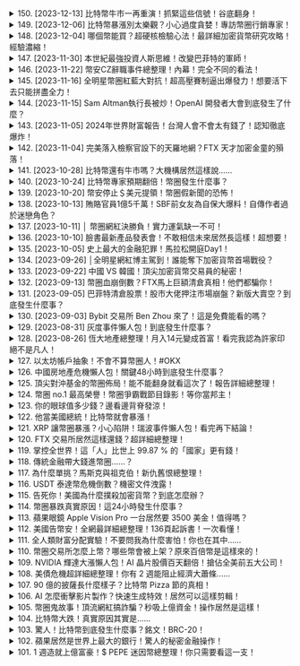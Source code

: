 <details>
<summary>150. [2023-12-13] 比特幣牛市一再重演！抓緊這些信號！谷底翻身！</summary><br>

<a href="https://www.youtube.com/watch?v=UPlEANbW9V0" target="_blank">
    <img src="https://img.youtube.com/vi/UPlEANbW9V0/maxresdefault.jpg" 
        alt="[Youtube]" width="200">
</a>

# 比特幣牛市一再重演！抓緊這些信號！谷底翻身！



---

</details>

<details>
<summary>149. [2023-12-06] 比特幣暴漲別太樂觀？小心過度貪婪！專訪幣圈行銷專家！</summary><br>

<a href="https://www.youtube.com/watch?v=XpJmqAUVls0" target="_blank">
    <img src="https://img.youtube.com/vi/XpJmqAUVls0/maxresdefault.jpg" 
        alt="[Youtube]" width="200">
</a>

# 比特幣暴漲別太樂觀？小心過度貪婪！專訪幣圈行銷專家！



---

</details>

<details>
<summary>148. [2023-12-04] 哪個幣能買？超硬核檢驗心法！最詳細加密貨幣研究攻略！經驗濃縮！</summary><br>

<a href="https://www.youtube.com/watch?v=1G56gJd_J3c" target="_blank">
    <img src="https://img.youtube.com/vi/1G56gJd_J3c/maxresdefault.jpg" 
        alt="[Youtube]" width="200">
</a>

# 哪個幣能買？超硬核檢驗心法！最詳細加密貨幣研究攻略！經驗濃縮！

以下是依據原文內容重新寫過的詳細、客觀說明，力求詳盡且不添加個人意見。

**研究加密貨幣項目的重要步驟與代幣經濟學分析**

在投入投資任何加密貨幣項目之前，仔細的研究是至關重要的。這份說明旨在詳細描述研究過程中的關鍵步驟和需要考察的代幣經濟學因素。

**第一步：項目背後的人**

首先，需要了解項目的開發團隊和背後組織。這包括他們的背景、資歷和過往的項目經驗。團隊成員在LinkedIn、GitHub等平台上可供查閱的身涯紀錄是重要的參考資訊。此外，團隊成員是否在公開場合接受過採訪，以及採訪內容的詳實程度，也能幫助你判斷他們對項目的了解程度與誠信度。如果團隊成員經常出現在公開場合分享資訊，通常更容易獲得更精確、及時的項目發展狀況。

**第二步：項目白皮書的深入解析**

白皮書是了解項目核心理念、技術實現、發展規劃及代幣經濟模型的關鍵文件。仔細閱讀並理解白皮書中以下內容：

1. **項目目標**: 項目旨在解決什麼問題？它的價值主張是什麼？
2. **技術架構**: 項目基於什麼blockchain技術？技術方案的可行性如何？
3. **代幣功能 (代幣用途)**: 代幣在項目生態系統中扮演什麼角色？以下是一些常見的代幣用途：
    * **支付交易手續費**: 例如以太坊，其原生代幣ETH用於支付鏈上交易費用。
    * **參與治理**: 一些代幣持有者具有在項目中投票決定權的治理權。
    * **抵押/質押**: 將代幣抵押以獲得獎勵或權益。
    * **訪問特定服務**: 擁有代幣才能使用平台上的某些功能或服務。
    * **早期的項目認購權:** 某些平台幣可以讓你參與早期的項目認購。
    * **交易手續費減免**: 某些交易所的平台幣可以讓你減少交易手續費。

4. **代幣模型 (代幣經濟學)**:
    * **代幣發行量**: 總發行量是多少？
    * **分配方式**:  代幣如何分配給團隊、投資者、社群？
    * **代幣釋放計劃 (解鎖時間)**: 代幣的解鎖和釋放時間表如何？
    * **通脹/通縮機制**:  代幣的供應量是增加還是減少？
        * **通脹**: 如果代幣發行速度快於銷毀速度，則為通脹。
        * **通縮**: 如果代幣銷毀速度快於發行速度，則為通縮。
        * **銷毀機制**: 項目是否有代幣銷毀機制（例如，交易手續費的一部分會被銷毀）？
5. **Roadmap (路線圖)**: 項目方制定的發展計畫。需要注意路線圖描述是否具體可行，或者過於籠統、理想化。

**代幣模型的進一步解析:**

* **總供給量、流通量、釋放策略:** 了解代幣的總量、目前流通量以及未來釋放計畫至關重要。
* **代幣分佈:** 了解代幣如何分配給團隊（創始人、開發者），投資者（公開銷售、私募），社群成員，以及其他相關方。
* **代幣用途:** 代幣用途決定了其在項目生態系統中的價值。

**第三步：評估項目技術與應用**

驗證項目技術的可行性與實際應用價值：

* **技術是否可行？**: 項目采用的技術成熟、穩定、安全嗎？是否有可能遇到技術難題？
* **項目能否解決實際問題？**: 項目解決的問題是否具有足夠的市場需求？
* **項目是否具有競爭優勢？**:  與其他類似項目相比，項目在技術、功能、價格等方面是否具有明顯的優勢？

**第四步：關注項目最新動態與更新**

持續追蹤項目進展：

* **官方網站**：查看項目網站以了解最新的更新、公告和Roadmap。
* **Medium博客或其它更新平台**: 許多項目都會在Medium或其它平台上發布更新信息與文章。
* **新聞資訊**:  關注行業新聞，了解項目是否有任何重大事件發生。

**其他重要事項:**

* **交易所手續費減免**: 某些交易所會為用戶提供交易手續費減免，可以尋找是否有折扣。
* **交易風險**:  投資加密貨幣存在風險，請謹慎評估自身風險承受能力。
* **多方考察**:  在做出任何投資決定之前，請參考不同的資訊來源。

本指南旨在提供一個全面的框架，幫助投資者進行基礎研究。請記住，加密貨幣市場波動性高，投資決策應 baser於個人判斷和充分的風險評估。

---

</details>

<details>
<summary>147. [2023-11-30] 本世紀最強投資人斯思維！改變巴菲特的軍師！</summary><br>

<a href="https://www.youtube.com/watch?v=rRC4PZ9YLvA" target="_blank">
    <img src="https://img.youtube.com/vi/rRC4PZ9YLvA/maxresdefault.jpg" 
        alt="[Youtube]" width="200">
</a>

# 本世紀最強投資人斯思維！改變巴菲特的軍師！



---

</details>

<details>
<summary>146. [2023-11-22] 幣安CZ辭職事件總整理！內幕！完全不同的看法！</summary><br>

<a href="https://www.youtube.com/watch?v=T8qIOuKaDcU" target="_blank">
    <img src="https://img.youtube.com/vi/T8qIOuKaDcU/maxresdefault.jpg" 
        alt="[Youtube]" width="200">
</a>

# 幣安CZ辭職事件總整理！內幕！完全不同的看法！



---

</details>

<details>
<summary>145. [2023-11-16] 全明星幣圈紅藍大對抗！超高壓賽制逼出爆發力！想要活下去只能拼盡全力！</summary><br>

<a href="https://www.youtube.com/watch?v=tM4S7QpOPms" target="_blank">
    <img src="https://img.youtube.com/vi/tM4S7QpOPms/maxresdefault.jpg" 
        alt="[Youtube]" width="200">
</a>

# 全明星幣圈紅藍大對抗！超高壓賽制逼出爆發力！想要活下去只能拼盡全力！



---

</details>

<details>
<summary>144. [2023-11-15] Sam Altman執行長被炒！OpenAI 開發者大會到底發生了什麼？</summary><br>

<a href="https://www.youtube.com/watch?v=6T9-JCAtlFU" target="_blank">
    <img src="https://img.youtube.com/vi/6T9-JCAtlFU/maxresdefault.jpg" 
        alt="[Youtube]" width="200">
</a>

# Sam Altman執行長被炒！OpenAI 開發者大會到底發生了什麼？

## OpenAI开发者大会及未来工作模式分析

这段影片详细地介绍了OpenAI开发者大会的核心内容及其对未来工作模式的影响。以下是对影片内容的详细重述：

**一、OpenAI开发者大会核心内容**

OpenAI开发者大会上发布了许多新功能和重大更新，主要内容集中在提升GPT（Generative Pre-trained Transformer）模型的性能和应用范围，以及使其更容易被开发者和用户使用。

*   **GPT Turbo:** 在模型层面，OpenAI推出了GPT Turbo，该模型的特性包括：
    *   **更高的知识截止日期:** GPT Turbo擁有更及时的知识库。
    *   **更长的上下文处理能力:** 具备更大的上下文窗口，允许处理更长的文本输入，从而提高理解和生成能力。
    *   **更低的成本:** 降低了模型的使用费用。
*   **自定义模型（Custom Models）:** OpenAI提供公司定制 GPT 模型的能力，允许企业通过训练来针对特定任务优化模型。虽然目前成本较高且面向的客户数量有限，但这一功能旨在为企业提供高度专业化的AI解决方案。
*   **版权保护盾(Copyright Shield):** OpenAI 承诺为使用企业版GPT（GPT Enterprise）和API的客户提供版权侵权方面的法律辩护及诉讼费用。
* **GPT商店 (GPT Store):**  OpenAI 允许用户创建并分享自定义的GPT机器人。开发者可以创建满足特定需求的GPT，并将其发布到GPT商店供他人使用，从而获取收益。

**二、GPT商店及应用API带来的突破**

OpenAI的目标是将GPT打造为未来用户的“助理”，让用户能够通过创建个性化的GPT机器人来实现更多目的。不再需要精通编程或写作代码技术，只要不断调整与GPT之间的交流，就可以训练出满足个性化需求的GPT机器人。

*   **Kemva: 结合GPT与设计工具** Kemva 是一家幻灯片及设计工具平台，未来将能够与GPT无缝连接。用户可以直接通过描述需求来生成幻灯片或设计方案，然后利用Kemva进行细微的调整，提高工作效率。
*   **Zappier：自动化工作流程** Zappier 是一种软件自动化服务平台，通过连接不同的应用程序来自动化工作流程。Zappier整合了GPT，允许用户训练GPT连接超过 6000 种不同的应用程序。用户只需指示GPT完成特定任务，它就能自动执行操作，无需手动在各个平台之间切换。

**三、应用场景举例**

发布会上列举了各种可以应用GPT功能的机器人，包括：

*   **旅游规划机器人:** 为用户定制旅行方案。
*   **教学助理机器人:** 协助学生学习。
*   **客服机器人:** 为企业客户提供服务。
*   **代码编写机器人:** 协助软件开发人员编写代码。

**四、未来工作模式分析**

OpenAI认为未来，重复性的工作将被智能AI取代，这将极大地提升工作效率。

* **高盛报告分析：自动化对劳动力影响：**高盛的报告预测，美国和欧洲三分之二的工作（约三亿个职位）可能会受到AI自动化技术的影响。
* **新型工作岗位机遇：**尽管AI可能取代部分工作，但同时也会产生新的工作岗位。那些能够掌握AI技术并将其应用于自身工作的人将更具竞争力。
* **AI时代的人才竞争力：** 影片强调，在AI时代，有两种人会取代你：你的工作和会使用AI的人。因此，学习和掌握AI技术至关重要。

**五、观众互动**

影片最后，提议观众针对AI带来的影响进行互动：

*   **积极态度:** 如果你认为AI将有助于提升工作表现，请打“1”。
*   **无影响态度:** 如果你认为AI与你的工作生活无关，请打“2”。
*   **感到威胁的態度:** 如果你对AI带来的威胁感到担忧，请打“3”。

---

</details>

<details>
<summary>143. [2023-11-05] 2024年世界財富報告！台灣人會不會太有錢了！認知徹底爆炸！</summary><br>

<a href="https://www.youtube.com/watch?v=28H_4USULrc" target="_blank">
    <img src="https://img.youtube.com/vi/28H_4USULrc/maxresdefault.jpg" 
        alt="[Youtube]" width="200">
</a>

# 2024年世界財富報告！台灣人會不會太有錢了！認知徹底爆炸！

## 安聯財富報告詳解 (2024) – 金融資產全球與台灣分析

本資料整理依據安聯集團 (Allianz) 所發布的全球財富報告，詳細呈現全球金融資產分布、區域與世代財富變化，以及台灣在全球的財富地位。

**一、全球金融資產概況**

安聯的報告主要統計的是金融資產，不包含房地產價值。全球金融資產持續增長，其中美國位居榜首，人均金融資產高達25萬多歐元（約870萬新台幣）。緊隨其後的是瑞士、丹麥、新加坡與台灣。

**二、區域財富分布**

* **北美洲:** 美國是全球財富的主要集中地，人均資產遙遙領先。
* **西歐:**  西歐多數國家以保險及退休金為主要金融資產類型。
* **亞洲:** 亞洲地區，特別是新加坡與台灣，金融資產表現優越。值得注意的是，中國的財富形態與其他地區有所不同，投資的金融產品 (例如證券) 受歡迎程度較高，使得儲蓄比例相對較低。
* **東歐:** 東歐地區在保險及退休金的配置比例較低，僅有8.4%。

**三、世代財富變化 (以美國及加拿大為例):**

報告針對美國及加拿大四個世代的群體進行了分析，並指出此模式在全球多數富裕國家也适用：

* **1946年以前出生世代:** 財富成長速度較慢甚至遞減，可能是因為該世代將財富轉移給了年輕世代。
* **嬰兒潮世代 (1946-1964出生)**
* **X世代 (1965-1980出生)**
* **千禧世代 (1980年之後出生):** 近年來，千禧世代的財富累積增速最快，主要集中在3、40歲的工作盛年。

**四、儲蓄行為分析**

* **被迫儲蓄 (疫情期間):** 由於疫情期間的行動限制和各國大量印鈔發放補助，導致儲蓄率飆升。
* **疫情解封後的趨勢:** 疫情解封後，儲蓄量雖有所下降，但整體水平仍高於疫情爆發之前。這可能反映出人們養成存錢的習慣，並且對未來存有不確定性。

**五、不同區域的資產配置習慣**

*   **保險與退休金:** 西歐國家普遍偏好保險和退休金作為主要的金融資產。
*   **銀行存款:** 北美洲的銀行儲蓄比例僅為13.9%，但亞洲地區普遍高於40%，其中日本更是高達55.8%。
*   **證券投資:** 中國和北美、拉丁美洲的人民更傾向於將資金投入到股票、共同基金等證券類金融產品。

**六、台灣在全球的財富地位**

根據報告，台灣人均金融資產高達14萬1600歐元 (約485萬新台幣)，在全球排名第五。

**七、全球人均金融財富排名：**

1.  美國：25萬多歐元（約870新台幣）
2.  瑞士：23萬8千多歐元
3.  丹麥：16萬多歐元
4.  新加坡：15萬多歐元
5.  台灣：14萬1600歐元（485萬新台幣）

**八、台灣高淨值人士展望：**

報告預計，未來四年台灣將新增53萬高淨值人士。

---

</details>

<details>
<summary>142. [2023-11-04] 完美落入檢察官設下的天羅地網？FTX 天才加密金童的殞落！</summary><br>

<a href="https://www.youtube.com/watch?v=qcMVpFLgEGY" target="_blank">
    <img src="https://img.youtube.com/vi/qcMVpFLgEGY/maxresdefault.jpg" 
        alt="[Youtube]" width="200">
</a>

# 完美落入檢察官設下的天羅地網？FTX 天才加密金童的殞落！



---

</details>

<details>
<summary>141. [2023-10-28] 比特幣還有牛市嗎？大機構居然這樣說......</summary><br>

<a href="https://www.youtube.com/watch?v=6gfY7YkP5YI" target="_blank">
    <img src="https://img.youtube.com/vi/6gfY7YkP5YI/maxresdefault.jpg" 
        alt="[Youtube]" width="200">
</a>

# 比特幣還有牛市嗎？大機構居然這樣說......

## 比特幣未來發展趨勢分析 (基於影片內容整理)

本文基於影片內容，詳細整理分析目前比特幣的市場動態、專家觀點以及可能的前景發展。

**核心內容梳理**

影片內容主要聚焦於對比特幣未來走勢的探討，涉及市場人士對比特幣長期價值、政治影響、減半效應等方面的觀點。

**一、 專家觀點：從質疑到認可**

影片中提到的BlackRock執行長賴利（Larry Fink）的轉變，代表著以往不看好比特幣的機構投資者，現在逐漸認識到其潛在價值。賴利過去曾質疑比特幣的合法性和實用性，但現在他認為比特幣的轉帳功能及數位化特性，使其具有吸引力。

**二、政治因素與比特幣的關係**

安特尼 (Anthony Pompliano) 強調，比特幣本身與政治因素無直接關聯。他認為比特幣是一個去中心化的協議 (protocol)，不受任何政府或機構管制。然而，他同時指出，加密貨幣交易所 (公司) 及相關產業的發展，會受到立法及政策的影響，因為這些公司是中心化的，必然會受到政治環境的干擾。

影片中提到，美國證券交易委員會 (SEC) 的現有委員中，主席 Gary Gensler、Caroline 和 Jamie 較不支持比特幣 (民主黨)，而哈斯特和 Mark 則較支持比特幣 (共和黨)。這也表示，美國SEC的政策方向，會對比特幣的發展產生一定影響。

**三、減半效應的歷史及未來展望**

影片中提及，比特幣減半 (Mining rewards Halving) 會在約每四年發生一次，減少礦工挖礦的收益。歷史數據顯示，每次比特幣減半後，都會迎來一波強勁的市場漲幅，幣價往往會翻好幾倍。

主持人詢問安特尼，認為減半是否還能持續帶來正向影響。安特尼認為，減半的效應仍然有效，但現在的情況與之前可能有所不同。他指出，在今年的時間點觀察，比特幣幣價已經翻倍長漲。

**四、比特幣的價格表現與市場趨勢**

影片強調，今年的比特幣價格雖然相對於過去的全高點 (69,000美元) 看來相對平淡，但是比特幣今年已經漲了一倍。這表示資金持續流入比特幣，顯示市場對比特幣的興趣正在增加。

**五、關於比特幣的可預測性與潛在目標價格**

安特尼預測，下一次比特幣的全高點會超越先前幣價。

**總結與觀點提煉**

影片內容顯示，儘管市場存在未知數且加密貨幣投資的風險較高，目前比特幣正在逐漸獲得主流認可，機構投資者也開始將目光投向比特幣。減半效應、政治因素以及市場資金流向，都將成為影響比特幣未來走勢的重要因素。

**風險提示：**

影片內容僅代表專家觀點，並不能保證未來價格走勢。投資者應充分了解加密貨幣風險，謹慎決策，並做好風險管理。

---

</details>

<details>
<summary>140. [2023-10-24] 比特幣專家預期翻倍！幣圈發生什麼事？</summary><br>

<a href="https://www.youtube.com/watch?v=BTVSC0fk2JQ" target="_blank">
    <img src="https://img.youtube.com/vi/BTVSC0fk2JQ/maxresdefault.jpg" 
        alt="[Youtube]" width="200">
</a>

# 比特幣專家預期翻倍！幣圈發生什麼事？



---

</details>

<details>
<summary>139. [2023-10-20] 幣安停止＄美元提領！幣圈假新聞的恐怖！</summary><br>

<a href="https://www.youtube.com/watch?v=WpZMRDxvVbk" target="_blank">
    <img src="https://img.youtube.com/vi/WpZMRDxvVbk/maxresdefault.jpg" 
        alt="[Youtube]" width="200">
</a>

# 幣安停止＄美元提領！幣圈假新聞的恐怖！



---

</details>

<details>
<summary>138. [2023-10-13] 賄賂官員1億5千萬！SBF前女友為自保大爆料！自傳作者過於迷戀角色？</summary><br>

<a href="https://www.youtube.com/watch?v=Ed_95dK-qmY" target="_blank">
    <img src="https://img.youtube.com/vi/Ed_95dK-qmY/maxresdefault.jpg" 
        alt="[Youtube]" width="200">
</a>

# 賄賂官員1億5千萬！SBF前女友為自保大爆料！自傳作者過於迷戀角色？



---

</details>

<details>
<summary>137. [2023-10-11] │ 幣圈網紅決勝負！實力運氣缺一不可！</summary><br>

<a href="https://www.youtube.com/watch?v=dqeAIun9rVo" target="_blank">
    <img src="https://img.youtube.com/vi/dqeAIun9rVo/maxresdefault.jpg" 
        alt="[Youtube]" width="200">
</a>

# │ 幣圈網紅決勝負！實力運氣缺一不可！



---

</details>

<details>
<summary>136. [2023-10-10] 臉書最新產品發表會！不敢相信未來居然長這樣！超想要！</summary><br>

<a href="https://www.youtube.com/watch?v=Ebz4b1po5-w" target="_blank">
    <img src="https://img.youtube.com/vi/Ebz4b1po5-w/maxresdefault.jpg" 
        alt="[Youtube]" width="200">
</a>

# 臉書最新產品發表會！不敢相信未來居然長這樣！超想要！



---

</details>

<details>
<summary>135. [2023-10-05] 史上最大的金融犯罪！馬拉松開庭Day1！</summary><br>

<a href="https://www.youtube.com/watch?v=xOD-miNma7M" target="_blank">
    <img src="https://img.youtube.com/vi/xOD-miNma7M/maxresdefault.jpg" 
        alt="[Youtube]" width="200">
</a>

# 史上最大的金融犯罪！馬拉松開庭Day1！



---

</details>

<details>
<summary>134. [2023-09-26] │全明星網紅博主駕到！誰能奪下加密貨幣首場戰役？</summary><br>

<a href="https://www.youtube.com/watch?v=f6DWv7oVmA0" target="_blank">
    <img src="https://img.youtube.com/vi/f6DWv7oVmA0/maxresdefault.jpg" 
        alt="[Youtube]" width="200">
</a>

# │全明星網紅博主駕到！誰能奪下加密貨幣首場戰役？



---

</details>

<details>
<summary>133. [2023-09-22] 中國 VS 韓國！頂尖加密貨幣交易員的秘密！</summary><br>

<a href="https://www.youtube.com/watch?v=i1hMtlsH__U" target="_blank">
    <img src="https://img.youtube.com/vi/i1hMtlsH__U/maxresdefault.jpg" 
        alt="[Youtube]" width="200">
</a>

# 中國 VS 韓國！頂尖加密貨幣交易員的秘密！



---

</details>

<details>
<summary>132. [2023-09-13] 幣圈血崩倒數？FTX馬上巨額清倉真相！他們都騙你！</summary><br>

<a href="https://www.youtube.com/watch?v=s21zwZNpaVM" target="_blank">
    <img src="https://img.youtube.com/vi/s21zwZNpaVM/maxresdefault.jpg" 
        alt="[Youtube]" width="200">
</a>

# 幣圈血崩倒數？FTX馬上巨額清倉真相！他們都騙你！



---

</details>

<details>
<summary>131. [2023-09-05] 巴菲特清倉股票！股市大佬押注市場崩盤？新版大賣空？到底發生什麼事？</summary><br>

<a href="https://www.youtube.com/watch?v=nYHB5yhQTvQ" target="_blank">
    <img src="https://img.youtube.com/vi/nYHB5yhQTvQ/maxresdefault.jpg" 
        alt="[Youtube]" width="200">
</a>

# 巴菲特清倉股票！股市大佬押注市場崩盤？新版大賣空？到底發生什麼事？



---

</details>

<details>
<summary>130. [2023-09-03] Bybit 交易所 Ben Zhou 來了！這是免費能看的嗎？</summary><br>

<a href="https://www.youtube.com/watch?v=ir7TFj05uxg" target="_blank">
    <img src="https://img.youtube.com/vi/ir7TFj05uxg/maxresdefault.jpg" 
        alt="[Youtube]" width="200">
</a>

# Bybit 交易所 Ben Zhou 來了！這是免費能看的嗎？



---

</details>

<details>
<summary>129. [2023-08-31] 灰度事件懶人包！到底發生什麼事？</summary><br>

<a href="https://www.youtube.com/watch?v=lqAdOL5CDiE" target="_blank">
    <img src="https://img.youtube.com/vi/lqAdOL5CDiE/maxresdefault.jpg" 
        alt="[Youtube]" width="200">
</a>

# 灰度事件懶人包！到底發生什麼事？



---

</details>

<details>
<summary>128. [2023-08-26] 恆大地產總整理！月入14元變成首富！看完我認為許家印絕不是凡人！</summary><br>

<a href="https://www.youtube.com/watch?v=6XI9KBxJzgE" target="_blank">
    <img src="https://img.youtube.com/vi/6XI9KBxJzgE/maxresdefault.jpg" 
        alt="[Youtube]" width="200">
</a>

# 恆大地產總整理！月入14元變成首富！看完我認為許家印絕不是凡人！

## 恆大集團危機事件詳解：從房地產巨頭到債務違約及後續影響

本文基於文章內容，詳細且客觀地梳理恆大集團的危機事件發展過程、涉及財務問題及相關影響。

**一、恆大集團的崛起與財務困境**

恆大集團曾是中國數一數二的房地產巨頭。然而，自2010年債務違約以來，恆大的財務狀況逐漸惡化。2020年9月，一份恆大快訊給政府的信件曝光，內容指出如借殼上市計劃失敗，投資人可能向其追討債務，並暗示可能引發系統性風險，表明恆大已深陷財務危機。此信件的傳出引發市場恐慌。

**二、三條紅線與政策影響**

中國政府為遏止房地產市場過度擴張，推出了“三條紅線”政策，限制房地產公司的債務規模。具体标准包括：

*   资产负债率大于70%；
*   净负债率大于100%；
*   资金短债比小于1倍。

恆大由於踩中以上紅線，銀行貸款受到限制，資金鏈緊繃。与此同时，政府此前推出的“房住不炒”政策導致房價僵化，房屋銷售困難。恒大試圖通过大幅打折，以5.8折的價格銷售房產試圖換取資金，但成效有限。

**三、信用評級下調與美元債違約**

在資金鏈斷裂的壓力下，國際金融機構開始紛紛下調恆大的信用評級，反映出恒大的風險急速增加。2021年10月，恒大未能支付約1.5亿美元的美元债利息，出现实质性违约。

**四、恆大創始人許家印與前妻丁玉梅**

恆大創始人許家印與其前妻丁玉梅長期以來保持着互相扶持的关系，并一直被視為模範夫妻。两人於1983年結緣，丁玉梅一直默默支持着许家印的事業。2018年，丁玉梅才在許家印與父親探親時首次公開露面。然而，2023年8月，恆大發布的文件顯示，丁玉梅被稱之為與公司無關的第三方，引發外界猜測兩人或已技術性離婚。

**五、恆大尋求美國破產保護**

為規避債權人的追索，恒大於2023年向美國法院申請破產法第15章保护。第15章並非清算，而是讓恒大在爭取資金期間，可以得到美國境內資產的保護，避免債權人提出訴訟或凍結資產。

**六、碧桂园與中植系風險**

恒大集團的危機並非個例，另一家千億規模的房地產企業碧桂园也面临摇搖欲坠的境地，另一家金融公司中植系統也出現暴风波。這些事件层层疊疊，交织在一起，對全球金融市場造成影響。

**七、市場預期与後續發展**

市場對於恒大事件的看法不一。有人認為情况比預期严重，留言打1； 有人觉得沒那么嚴重，打2；还有人已经放棄，打3。恒大事件的後續發展，以及對全球經濟的影响将受到密切關注。

---

</details>

<details>
<summary>127. 以太坊帳戶抽象！不會不算幣圈人！#OKX</summary><br>

<a href="https://www.youtube.com/watch?v=FUS5Dyvj5oQ" target="_blank">
    <img src="https://img.youtube.com/vi/FUS5Dyvj5oQ/maxresdefault.jpg" 
        alt="[Youtube]" width="200">
</a>

# 以太坊帳戶抽象！不會不算幣圈人！#OKX



---

</details>

<details>
<summary>126. 中國房地產危機懶人包！關鍵48小時到底發生什麼事？</summary><br>

<a href="https://www.youtube.com/watch?v=A4RE9uBVmb4" target="_blank">
    <img src="https://img.youtube.com/vi/A4RE9uBVmb4/maxresdefault.jpg" 
        alt="[Youtube]" width="200">
</a>

# 中國房地產危機懶人包！關鍵48小時到底發生什麼事？

## 中國房地產危機與金融影響：事件梳記與分析

本整理基於影片文字內容，旨在梳理近期中國房地產行業所爆發的危機事件，及其可能對金融市場造成的影響。

**事件開端：恆大集團債務危機**

恆大集團於2021年9月爆發債務危機，成為當時全球負債最多的房地產開發商之一。其欠款金額超出3000億美金（約台幣9兆多）。恆大試圖通過出售子公司（如恆大汽車股份）等方式籌集資金，但仍無法解決財務困境。2021年12月，恆大請求中國政府援助，成為中國歷史上最大一起債務重組事件，外界當時就擔憂此事可能引發新一輪的雷曼危機。

**危機擴大：碧桂原危機浮現**

碧桂園在2023年上半年出現淨虧損，預估在人民幣450至550億（約台幣2000至2400億）之間。此消息一出，其在香港掛牌的股票暴跌，同時，其發行的11檔中國境內債券亦宣告停牌。尤為嚴峻的是，其美元債券的價值跌至流通面額的5%，顯示市場對其償債能力的極度擔憂。

**中植系與房地產曝險**

中植系為中國九大資本派系之一，業務涉及信託、保險、租賃、不動產、能源等多個領域，管理規模達上兆人民幣。此次危機的關鍵在於，中植系旗下中榮信託，向多間房地產公司提供了貸款。由於政府加 tightening 政策限制了房地產公司從銀行獲得貸款，房企轉而向信託公司尋求融資。然而，由於房地產行業困境導致房企無力償還貸款，這直接導致投資信託理財產品的散戶投資者無法收回資金。

**危機成因分析：**

* **房地產銷售下滑：** 房屋銷售量下降，導致房地產公司資金流動性不足。
* **融資困難：** 受政府打房政策影響，房地產公司難以從傳統銀行獲得資金支持。
* **外匯波動：** 匯率變動造成的損失也增加了房地產公司的壓力。

**潛在影響：**

* **房企違約風險升高：** 更多房地產公司可能出現違約情況，形成多米諾骨牌效應。
* **供應鏈反應：** 建築材料需求可能下降，進而影響相關產業。
* **就業與消費：** 房地產行業員工可能面臨欠薪問題，影響民眾的購買力及消費意願。
* **金融體系風險：** 危機可能蔓延至金融機構，引發系統性金融風險。

**市場反應與解套意見：**

一部分研究機構認為，此次風險主要集中在個案，不會導致整個信託行業的危機，影響有限。也有分析指出，類似房地產業曝險的消息已非第一次出現，最壞的情況可能已經過去。

**總結：**

此次中國房地產危機事件始於恆大的債務問題，擴及碧桂園的困境，並與中植系的財務曝險相互交織。危機的根本在於房地產銷售下滑、融資困難及外匯波動，並可能引發一系列金融連鎖反應。未來事件發展值得持續關注。

---

</details>

<details>
<summary>125. 頂尖對沖基金的幣圈佈局！能不能翻身就看這次了！報告詳細總整理！</summary><br>

<a href="https://www.youtube.com/watch?v=PpRxcOpM5T8" target="_blank">
    <img src="https://img.youtube.com/vi/PpRxcOpM5T8/maxresdefault.jpg" 
        alt="[Youtube]" width="200">
</a>

# 頂尖對沖基金的幣圈佈局！能不能翻身就看這次了！報告詳細總整理！



---

</details>

<details>
<summary>124. 幣圈 no.1 最高榮譽！幣圈爭霸戰節目錄影！等你當邦主！</summary><br>

<a href="https://www.youtube.com/watch?v=nh8i_vlf4ZM" target="_blank">
    <img src="https://img.youtube.com/vi/nh8i_vlf4ZM/maxresdefault.jpg" 
        alt="[Youtube]" width="200">
</a>

# 幣圈 no.1 最高榮譽！幣圈爭霸戰節目錄影！等你當邦主！



---

</details>

<details>
<summary>123. 你的眼球值多少錢？邊看邊背脊發涼！</summary><br>

<a href="https://www.youtube.com/watch?v=bjxw6djppYM" target="_blank">
    <img src="https://img.youtube.com/vi/bjxw6djppYM/maxresdefault.jpg" 
        alt="[Youtube]" width="200">
</a>

# 你的眼球值多少錢？邊看邊背脊發涼！



---

</details>

<details>
<summary>122. 他當美國總統！比特幣就會暴漲！</summary><br>

<a href="https://www.youtube.com/watch?v=vJduiUxZ468" target="_blank">
    <img src="https://img.youtube.com/vi/vJduiUxZ468/maxresdefault.jpg" 
        alt="[Youtube]" width="200">
</a>

# 他當美國總統！比特幣就會暴漲！



---

</details>

<details>
<summary>121. XRP 讓幣圈暴漲？小心陷阱！瑞波事件懶人包！看完再下結論！</summary><br>

<a href="https://www.youtube.com/watch?v=OLSjwla53Mk" target="_blank">
    <img src="https://img.youtube.com/vi/OLSjwla53Mk/maxresdefault.jpg" 
        alt="[Youtube]" width="200">
</a>

# XRP 讓幣圈暴漲？小心陷阱！瑞波事件懶人包！看完再下結論！



---

</details>

<details>
<summary>120. FTX 交易所居然這樣還錢？超詳細總整理！</summary><br>

<a href="https://www.youtube.com/watch?v=Ld0a-0mRXL4" target="_blank">
    <img src="https://img.youtube.com/vi/Ld0a-0mRXL4/maxresdefault.jpg" 
        alt="[Youtube]" width="200">
</a>

# FTX 交易所居然這樣還錢？超詳細總整理！



---

</details>

<details>
<summary>119. 掌控全世界！這「人」比世上 99.87 % 的「國家」更有錢！</summary><br>

<a href="https://www.youtube.com/watch?v=5I4pRkf-7-E" target="_blank">
    <img src="https://img.youtube.com/vi/5I4pRkf-7-E/maxresdefault.jpg" 
        alt="[Youtube]" width="200">
</a>

# 掌控全世界！這「人」比世上 99.87 % 的「國家」更有錢！

## 黑岩集团(BlackRock)崛起的故事

黑岩集团（BlackRock）是全球最大的资产管理公司之一，其发展历程充滿了并购和战略扩张，并对市场和媒体产生着巨大的影响力。以下是其发展历程的详细概述：

**成立与早期增长:**

黑岩集团最早可以追溯到1988年，由罗伯特·卡普兰和刘易斯·弗兰肯伯格创立。最初专注于固定资产管理，通过为机构投资者提供风险管理和投资策略而迅速成长。

**并购与扩张:**

*   **购买BlackStone财务顾问集团:** 1995年，黑岩集团收购了BlackStone财务顾问集团，这为其后续的扩张奠定了基础。
*   **收购State Street Research &Asset Management:** 1996年，黑岩集团收购了State Street Research & Asset Management公司，壮大其资产管理规模。
*  **收购Merrill Lynch Investment Management:** 2006年，黑岩集团以45.5亿美元收购美林投资管理公司（MLIM），使其规模进一步扩大，成为当时全球最大的资产管理公司之一。
* **金融危机后的扩张：** 2008-2009年的金融危机后，黑岩集团从政府获得了大量救助资产的管理权，这进一步增强了其市场地位。 它参与了美国财政部的“有问题资产救助计划”（TARP），帮助管理和处置银行的不良资产。
*  **收购iShares:** 黑岩集团通过一系列并购，最终完成了对ETF（交易所交易基金）巨头iShares 的全面收购。这次收购是黑岩集团最重要的战略举措之一，使其成为全球领先的 ETF 提供商。

**核心业务：ETF（交易所交易基金）**

iShares是黑岩集团的核心产品线。ETF是一种特殊的开放式投资基金，具有交易便利、费用低廉、分散风险等特点。黑岩集团推出了涵盖多种资产类别和风格的 ETF，方便投资者进行资产配置。

*   **低成本优势:** 黑岩集团凭借其规模优势，能够提供费用低廉的 ETF，吸引了大量投资者。
*   **多元产品线:** iShares提供涵盖股票、债券、商品、以及行业和主题投资的 ETF，满足不同投资者的需求。
*  **市场份额:** 黑岩集团在全球 ETF 市场占据最大市场份额，大约为35%。 Vanguard 和 State Street 占据了另外的15%至20%的份额，这三家公司共同控制了绝大部分市场。

**规模与资产:**

黑岩集团管理的资产规模庞大，目前已超过10万亿美元，约合全球每10美元资产中就有一美元由黑岩管理。 然而，需要注意的是，黑岩管理的资产并非完全属于其所有，其中大部分是客户的资产。黑岩通过管理这些资产收取管理费用。

**政治关联与影响力:**

黑岩集团创始人罗伯特·卡普兰拥有哈佛大学政治学学士学位，对美国政界运作有着深入的了解。黑岩集团与美国政府建立了密切的联系。其创始人罗伯特·卡普兰曾担任美国财政部顾问。

**媒体持股及话语权:**

黑岩集团拥有对多家大型媒体公司的话语权。它持有：

*   Fox（21st Century Fox）公司18%的股份
*   CBS哥伦比亚广播公司16%的股份
*   NBC CNBC 13%的股份
*   CNN 12%的股份
*   迪士尼12%的股份

这使得黑岩集团能够在一定程度上影响这些媒体的报道，塑造舆论。

**进入加密货币领域:**

黑岩集团正在向美国证券交易委员会（SEC）申请推出现货比特币ETF。这一举动引发了市场对加密货币的关注，并刺激了比特币价格上涨。公司进军加密货币领域，预示着传统金融机构对加密货币的认可和接受程度正在提高。

**竞争格局**

ETF市场主要由黑岩（35%） Vanguard 和 State Street (15-20%) 三家公司占据主导地位。他们都提供类似的 S&P 500 指数基金，竞争的关键在于能够为投资者提供最低的费用。这使得规模更大的公司拥有成本优势。

**总结**

黑岩集团通过战略并购、产品创新、规模扩张以及与政府的联系，已发展成为全球最大的资产管理公司之一。其对资本市场、媒体和政治的影响力日益增强。

---

</details>

<details>
<summary>118. 傳統金融帶大錢進幣圈......？</summary><br>

<a href="https://www.youtube.com/watch?v=b6j8qZ3Wt8k" target="_blank">
    <img src="https://img.youtube.com/vi/b6j8qZ3Wt8k/maxresdefault.jpg" 
        alt="[Youtube]" width="200">
</a>

# 傳統金融帶大錢進幣圈......？



---

</details>

<details>
<summary>117. 為什麼單挑？馬斯克與祖克伯！新仇舊恨總整理！</summary><br>

<a href="https://www.youtube.com/watch?v=94cleKtc-Aw" target="_blank">
    <img src="https://img.youtube.com/vi/94cleKtc-Aw/maxresdefault.jpg" 
        alt="[Youtube]" width="200">
</a>

# 為什麼單挑？馬斯克與祖克伯！新仇舊恨總整理！



---

</details>

<details>
<summary>116. USDT 泰達幣危機倒數？機密文件洩露！</summary><br>

<a href="https://www.youtube.com/watch?v=38596V7AwQ8" target="_blank">
    <img src="https://img.youtube.com/vi/38596V7AwQ8/maxresdefault.jpg" 
        alt="[Youtube]" width="200">
</a>

# USDT 泰達幣危機倒數？機密文件洩露！



---

</details>

<details>
<summary>115. 告死你！美國為什麼撲殺加密貨幣？到底怎麼辦？</summary><br>

<a href="https://www.youtube.com/watch?v=D6KTRjbrnKg" target="_blank">
    <img src="https://img.youtube.com/vi/D6KTRjbrnKg/maxresdefault.jpg" 
        alt="[Youtube]" width="200">
</a>

# 告死你！美國為什麼撲殺加密貨幣？到底怎麼辦？



---

</details>

<details>
<summary>114. 幣圈暴跌真實原因！這24小時發生什麼事？</summary><br>

<a href="https://www.youtube.com/watch?v=4VYmLHQRowA" target="_blank">
    <img src="https://img.youtube.com/vi/4VYmLHQRowA/maxresdefault.jpg" 
        alt="[Youtube]" width="200">
</a>

# 幣圈暴跌真實原因！這24小時發生什麼事？



---

</details>

<details>
<summary>113. 蘋果眼鏡 Apple Vision Pro 一台居然要 3500 美金！值得嗎？</summary><br>

<a href="https://www.youtube.com/watch?v=-6TJJfk1Abo" target="_blank">
    <img src="https://img.youtube.com/vi/-6TJJfk1Abo/maxresdefault.jpg" 
        alt="[Youtube]" width="200">
</a>

# 蘋果眼鏡 Apple Vision Pro 一台居然要 3500 美金！值得嗎？



---

</details>

<details>
<summary>112. 美國告幣安！全網最詳細總整理！136頁起訴書！一次看懂！</summary><br>

<a href="https://www.youtube.com/watch?v=aY1R0lH38bY" target="_blank">
    <img src="https://img.youtube.com/vi/aY1R0lH38bY/maxresdefault.jpg" 
        alt="[Youtube]" width="200">
</a>

# 美國告幣安！全網最詳細總整理！136頁起訴書！一次看懂！



---

</details>

<details>
<summary>111. 全人類財富分配實驗！不要問我為什麼害怕！你也在其中......</summary><br>

<a href="https://www.youtube.com/watch?v=iSfsFDCOOLs" target="_blank">
    <img src="https://img.youtube.com/vi/iSfsFDCOOLs/maxresdefault.jpg" 
        alt="[Youtube]" width="200">
</a>

# 全人類財富分配實驗！不要問我為什麼害怕！你也在其中......



---

</details>

<details>
<summary>110. 幣圈交易所怎麼上幣？哪些幣會被上架？原來百倍幣是這樣來的！</summary><br>

<a href="https://www.youtube.com/watch?v=GBi8r-bsY4Y" target="_blank">
    <img src="https://img.youtube.com/vi/GBi8r-bsY4Y/maxresdefault.jpg" 
        alt="[Youtube]" width="200">
</a>

# 幣圈交易所怎麼上幣？哪些幣會被上架？原來百倍幣是這樣來的！



---

</details>

<details>
<summary>109. NVIDIA 輝達大漲懶人包！AI 晶片股價百天翻倍！搶佔全美前五大公司！</summary><br>

<a href="https://www.youtube.com/watch?v=IXuP4G1ZPpc" target="_blank">
    <img src="https://img.youtube.com/vi/IXuP4G1ZPpc/maxresdefault.jpg" 
        alt="[Youtube]" width="200">
</a>

# NVIDIA 輝達大漲懶人包！AI 晶片股價百天翻倍！搶佔全美前五大公司！



---

</details>

<details>
<summary>108. 美債危機超詳細總整理！你有 2 週能阻止經濟大蕭條......</summary><br>

<a href="https://www.youtube.com/watch?v=-xXbdQlgd3A" target="_blank">
    <img src="https://img.youtube.com/vi/-xXbdQlgd3A/maxresdefault.jpg" 
        alt="[Youtube]" width="200">
</a>

# 美債危機超詳細總整理！你有 2 週能阻止經濟大蕭條......



---

</details>

<details>
<summary>107. 90 億的披薩長什麼樣子？比特幣 Pizza 節的真相！</summary><br>

<a href="https://www.youtube.com/watch?v=yx7NzifLuY8" target="_blank">
    <img src="https://img.youtube.com/vi/yx7NzifLuY8/maxresdefault.jpg" 
        alt="[Youtube]" width="200">
</a>

# 90 億的披薩長什麼樣子？比特幣 Pizza 節的真相！



---

</details>

<details>
<summary>106. AI 怎麼衝擊影片製作？快速生成特效！居然可以這樣剪輯！</summary><br>

<a href="https://www.youtube.com/watch?v=ogPQHZbHbRQ" target="_blank">
    <img src="https://img.youtube.com/vi/ogPQHZbHbRQ/maxresdefault.jpg" 
        alt="[Youtube]" width="200">
</a>

# AI 怎麼衝擊影片製作？快速生成特效！居然可以這樣剪輯！



---

</details>

<details>
<summary>105. 幣圈鬼故事！頂流網紅搞詐騙？秒吸上億資金！操作居然是這樣！</summary><br>

<a href="https://www.youtube.com/watch?v=nsT1RxhlQi4" target="_blank">
    <img src="https://img.youtube.com/vi/nsT1RxhlQi4/maxresdefault.jpg" 
        alt="[Youtube]" width="200">
</a>

# 幣圈鬼故事！頂流網紅搞詐騙？秒吸上億資金！操作居然是這樣！



---

</details>

<details>
<summary>104. 比特幣大跌！真實原因其實是......</summary><br>

<a href="https://www.youtube.com/watch?v=lsSorPpfSyI" target="_blank">
    <img src="https://img.youtube.com/vi/lsSorPpfSyI/maxresdefault.jpg" 
        alt="[Youtube]" width="200">
</a>

# 比特幣大跌！真實原因其實是......



---

</details>

<details>
<summary>103. 驚人！比特幣到底發生什麼事？銘文！BRC-20！</summary><br>

<a href="https://www.youtube.com/watch?v=NuNKlHt2jU4" target="_blank">
    <img src="https://img.youtube.com/vi/NuNKlHt2jU4/maxresdefault.jpg" 
        alt="[Youtube]" width="200">
</a>

# 驚人！比特幣到底發生什麼事？銘文！BRC-20！



---

</details>

<details>
<summary>102. 蘋果居然是世界上最大的銀行！驚人的秘密金融操作！</summary><br>

<a href="https://www.youtube.com/watch?v=oR1lVBlDcr0" target="_blank">
    <img src="https://img.youtube.com/vi/oR1lVBlDcr0/maxresdefault.jpg" 
        alt="[Youtube]" width="200">
</a>

# 蘋果居然是世界上最大的銀行！驚人的秘密金融操作！



---

</details>

<details>
<summary>101. 1 週造就上億富豪！$ PEPE 迷因幣總整理！你只需要看這一支！</summary><br>

<a href="https://www.youtube.com/watch?v=0M_xdyW9NGU" target="_blank">
    <img src="https://img.youtube.com/vi/0M_xdyW9NGU/maxresdefault.jpg" 
        alt="[Youtube]" width="200">
</a>

# 1 週造就上億富豪！$ PEPE 迷因幣總整理！你只需要看這一支！



---

</details>

